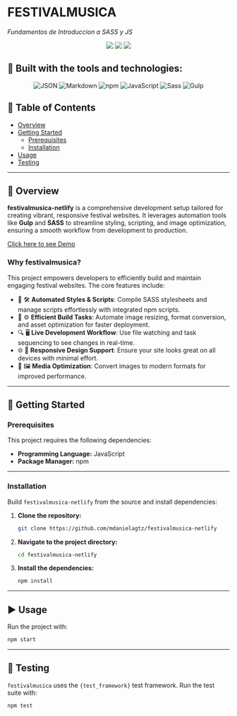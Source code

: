 # FESTIVALMUSICA

*Fundamentos de Introduccion a SASS y JS*

<p align="center">
  <img src="https://img.shields.io/badge/last%20commit-last%20friday-brightgreen" />
  <img src="https://img.shields.io/badge/scss-32.7%25-blue" />
  <img src="https://img.shields.io/badge/languages-4-blue" />
</p>

## 🧰 Built with the tools and technologies:

<p align="center">
<img src="https://img.shields.io/badge/JSON-black" alt="JSON" />
<img src="https://img.shields.io/badge/Markdown-black" alt="Markdown" />
<img src="https://img.shields.io/badge/npm-red" alt="npm" />
<img src="https://img.shields.io/badge/JavaScript-yellow" alt="JavaScript" />
<img src="https://img.shields.io/badge/Sass-pink" alt="Sass" />
<img src="https://img.shields.io/badge/Gulp-red" alt="Gulp" />
</p>


## 📑 Table of Contents
- [Overview](#overview)  
- [Getting Started](#getting-started)  
  - [Prerequisites](#prerequisites)  
  - [Installation](#installation)  
- [Usage](#usage)  
- [Testing](#testing)  

---

## 🧾 Overview

**festivalmusica-netlify** is a comprehensive development setup tailored for creating vibrant, responsive festival websites. It leverages automation tools like **Gulp** and **SASS** to streamline styling, scripting, and image optimization, ensuring a smooth workflow from development to production.

[Click here to see Demo](https://mdanielagtz.github.io/festivalmusica/)

### Why festivalmusica?

This project empowers developers to efficiently build and maintain engaging festival websites. The core features include:

- 🎨 🛠️ **Automated Styles & Scripts**: Compile SASS stylesheets and manage scripts effortlessly with integrated npm scripts.  
- 🚀 ⚙️ **Efficient Build Tasks**: Automate image resizing, format conversion, and asset optimization for faster deployment.  
- 🔍 🖥️ **Live Development Workflow**: Use file watching and task sequencing to see changes in real-time.  
- 🌐 📱 **Responsive Design Support**: Ensure your site looks great on all devices with minimal effort.  
- 🎥 🖼️ **Media Optimization**: Convert images to modern formats for improved performance.  

---

## 🚀 Getting Started

### Prerequisites

This project requires the following dependencies:

- **Programming Language:** JavaScript  
- **Package Manager:** npm  

---

### Installation

Build `festivalmusica-netlify` from the source and install dependencies:

1. **Clone the repository:**
   ```bash
   git clone https://github.com/mdanielagtz/festivalmusica-netlify
   ```

2. **Navigate to the project directory:**
   ```bash
   cd festivalmusica-netlify
   ```

3. **Install the dependencies:**
   ```bash
   npm install
   ```

---

## ▶️ Usage

Run the project with:

```bash
npm start
```

---

## 🧪 Testing

`festivalmusica` uses the `{test_framework}` test framework. Run the test suite with:

```bash
npm test
```
